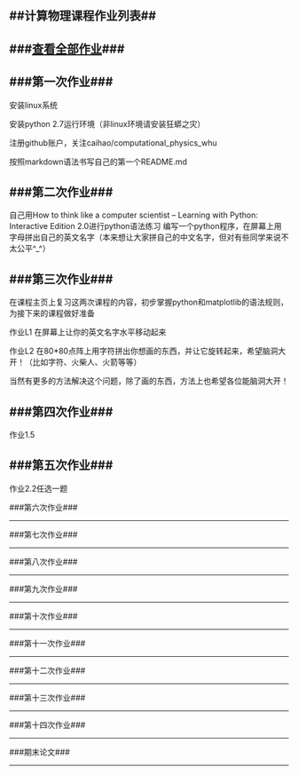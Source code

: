 ##计算物理课程作业列表##
----------
###[查看全部作业](https://github.com/hanshihao/compuational_physics_N2014301020016/blob/master/Homework.md)###
----------
###第一次作业###
----------
安装linux系统

安装python 2.7运行环境（非linux环境请安装狂蟒之灾）

注册github账户，关注caihao/computational_physics_whu

按照markdown语法书写自己的第一个README.md


###第二次作业###
----------
自己用How to think like a computer scientist – Learning with Python: Interactive Edition 2.0进行python语法练习
编写一个python程序，在屏幕上用字母拼出自己的英文名字（本来想让大家拼自己的中文名字，但对有些同学来说不太公平^_^）


###第三次作业###
----------
在课程主页上复习这两次课程的内容，初步掌握python和matplotlib的语法规则，为接下来的课程做好准备

作业L1 在屏幕上让你的英文名字水平移动起来

作业L2 在80*80点阵上用字符拼出你想画的东西，并让它旋转起来，希望脑洞大开！（比如字符、火柴人、火箭等等）

当然有更多的方法解决这个问题，除了画的东西，方法上也希望各位能脑洞大开！


###第四次作业###
----------
作业1.5

###第五次作业###
----------
作业2.2任选一题

###第六次作业###


----------


###第七次作业###


----------


###第八次作业###


----------


###第九次作业###


----------


###第十次作业###


----------


###第十一次作业###


----------


###第十二次作业###


----------


###第十三次作业###


----------


###第十四次作业###


----------


###期末论文###


----------


